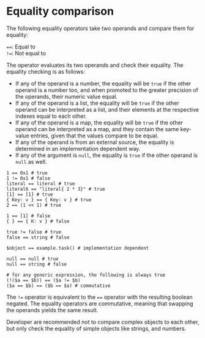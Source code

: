 # Equality comparison

The following equality operators take two operands and compare them for equality:

`==`: Equal to \
`!=`: Not equal to

The operator evaluates its two operands and check their equality. The equality checking is as follows:

* If any of the operand is a number, the equality will be `true` if the other operand is a number too, and when promoted to the greater precision of the operands, their numeric value equal.
* If any of the operand is a list, the equality will be `true` if the other operand can be interpreted as a list, and their elements at the respective indexes equal to each other.
* If any of the operand is a map, the equality will be `true` if the other operand can be interpreted as a map, and they contain the same key-value entries, given that the values compare to be equal.
* If any of the operand is from an external source, the equality is determined in an implementation dependent way.
* If any of the argument is `null`, the equality is `true` if the other operand is `null` as well.

```sakerscript
1 == 0x1 # true
1 != 0x1 # false
literal == literal # true
literal6 == "literal{ 2 * 3}" # true
[1] == [1] # true
{ Key: v } == { Key: v } # true
2 == (1 << 1) # true

1 == [1] # false
{ } == { K: v } # false

true != false # true
false == string # false

$object == example.task() # implementation dependent

null == null # true
null == string # false

# for any generic expression, the following is always true
(!($a == $b)) == ($a != $b)
($a == $b) == ($b == $a) # commutative
```

The `!=` operator is equivalent to the `==` operator with the resulting boolean negated. The equality operators are commutative, meaning that swapping the operands yields the same result.

Developer are recommended not to compare complex objects to each other, but only check the equality of simple objects like strings, and numbers.